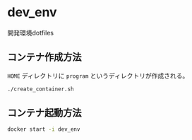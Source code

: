 # dev_env

開発環境dotfiles

## コンテナ作成方法

`HOME` ディレクトリに `program` というディレクトリが作成される。

```bash
./create_container.sh
```

## コンテナ起動方法

```bash
docker start -i dev_env
```

